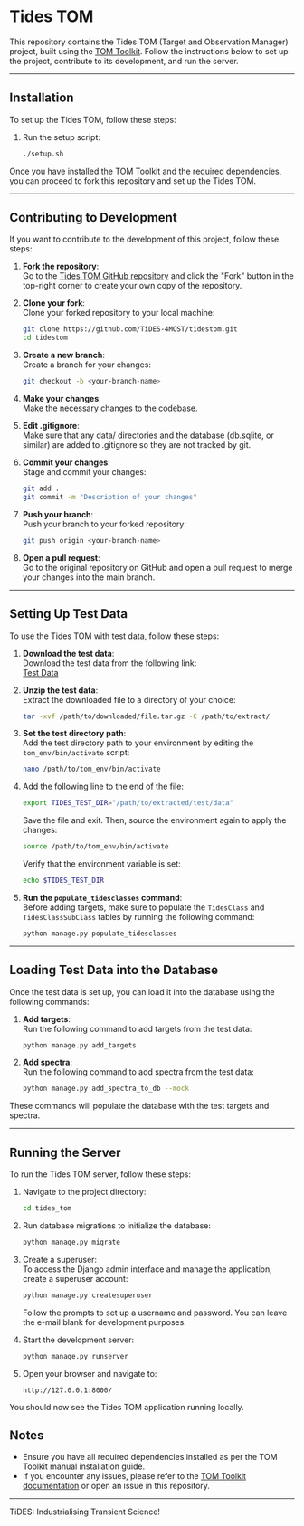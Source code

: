 # Tides TOM

This repository contains the Tides TOM (Target and Observation Manager) project, built using the [TOM Toolkit](https://tom-toolkit.readthedocs.io/en/stable/). Follow the instructions below to set up the project, contribute to its development, and run the server.

---

## Installation

To set up the Tides TOM, follow these steps:

1. Run the setup script:
    ```bash
    ./setup.sh
    ```

Once you have installed the TOM Toolkit and the required dependencies, you can proceed to fork this repository and set up the Tides TOM.

---

## Contributing to Development

If you want to contribute to the development of this project, follow these steps:

1. **Fork the repository**:  
   Go to the [Tides TOM GitHub repository](https://github.com/TiDES-4MOST/tidestom.git) and click the "Fork" button in the top-right corner to create your own copy of the repository.

2. **Clone your fork**:  
   Clone your forked repository to your local machine:
    ```bash
    git clone https://github.com/TiDES-4MOST/tidestom.git
    cd tidestom
    ```

3. **Create a new branch**:  
   Create a branch for your changes:
    ```bash
    git checkout -b <your-branch-name>
    ```

4. **Make your changes**:  
   Make the necessary changes to the codebase.

5. **Edit .gitignore**:  
   Make sure that any data/ directories and the database (db.sqlite, or similar) are added to .gitignore so they are not tracked by git.

6. **Commit your changes**:  
   Stage and commit your changes:
    ```bash
    git add .
    git commit -m "Description of your changes"
    ```

7. **Push your branch**:  
   Push your branch to your forked repository:
    ```bash
    git push origin <your-branch-name>
    ```

8. **Open a pull request**:  
   Go to the original repository on GitHub and open a pull request to merge your changes into the main branch.

---

## Setting Up Test Data

To use the Tides TOM with test data, follow these steps:

1. **Download the test data**:  
   Download the test data from the following link:  
   [Test Data](https://drive.google.com/file/d/1HxkHGde8RTyMZWAeSsQjQqdPiWQTlu3s/view?usp=sharing)
   

2. **Unzip the test data**:  
   Extract the downloaded file to a directory of your choice:
    ```bash
    tar -xvf /path/to/downloaded/file.tar.gz -C /path/to/extract/
    ```

3. **Set the test directory path**:  
   Add the test directory path to your environment by editing the `tom_env/bin/activate` script:
    ```bash
    nano /path/to/tom_env/bin/activate
    ```

4. Add the following line to the end of the file:
    ```bash
    export TIDES_TEST_DIR="/path/to/extracted/test/data"
    ```

   Save the file and exit. Then, source the environment again to apply the changes:
    ```bash
    source /path/to/tom_env/bin/activate
    ```

   Verify that the environment variable is set:
    ```bash
    echo $TIDES_TEST_DIR
    ```   

5. **Run the `populate_tidesclasses` command**:  
    Before adding targets, make sure to populate the `TidesClass` and `TidesClassSubClass` tables by running the following command:
    ```bash
    python manage.py populate_tidesclasses
    ```
---
## Loading Test Data into the Database

Once the test data is set up, you can load it into the database using the following commands:

1. **Add targets**:  
   Run the following command to add targets from the test data:
    ```bash
    python manage.py add_targets
    ```

2. **Add spectra**:  
   Run the following command to add spectra from the test data:
    ```bash
    python manage.py add_spectra_to_db --mock
    ```

These commands will populate the database with the test targets and spectra.

---
## Running the Server

To run the Tides TOM server, follow these steps:

1. Navigate to the project directory:
    ```bash
    cd tides_tom
    ```

2. Run database migrations to initialize the database:
    ```bash
    python manage.py migrate
    ```

3. Create a superuser:  
   To access the Django admin interface and manage the application, create a superuser account:
    ```bash
    python manage.py createsuperuser
    ```
   Follow the prompts to set up a username and password. You can leave the e-mail blank for development purposes.

4. Start the development server:
    ```bash
    python manage.py runserver
    ```

5. Open your browser and navigate to:
    ```
    http://127.0.0.1:8000/
    ```

You should now see the Tides TOM application running locally.

## Notes

- Ensure you have all required dependencies installed as per the TOM Toolkit manual installation guide.
- If you encounter any issues, please refer to the [TOM Toolkit documentation](https://tom-toolkit.readthedocs.io/en/stable/) or open an issue in this repository.

---

TiDES: Industrialising Transient Science!